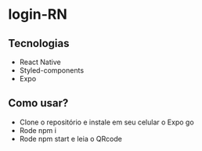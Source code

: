 # login-RN

## Tecnologias
- React Native
- Styled-components
- Expo

## Como usar?
- Clone o repositório e instale em seu celular o Expo go
- Rode npm i
- Rode npm start e leia o QRcode
